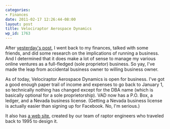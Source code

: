 ```yaml
---
categories:
- Finances
date: 2011-02-17 12:26:44-08:00
layout: post
title: Velociraptor Aerospace Dynamics
wp_id: 1763
---
```

After [yesterday's post](http://www.finnie.org/2011/02/16/ryan-finnie-business-owner/), I went back to my finances, talked with some friends, and did some research on the implications of running a business. And I determined that it does make a lot of sense to manage my various online ventures as a full-fledged (sole proprietor) business. So yay, I've made the leap from accidental business owner to willing business owner.

As of today, Velociraptor Aerospace Dynamics is open for business. I've got a good enough paper trail of income and expenses to go back to January 1, so technically nothing has changed except for the DBA name (which is basically optional for a sole proprietorship). VAD now has a P.O. Box, a ledger, and a Nevada business license. (Getting a Nevada business license is actually easier than signing up for Facebook. No, I'm serious.)

It also has [a web site](http://www.velociraptors.info/vad/), created by our team of raptor engineers who traveled back to 1995 to design it.
